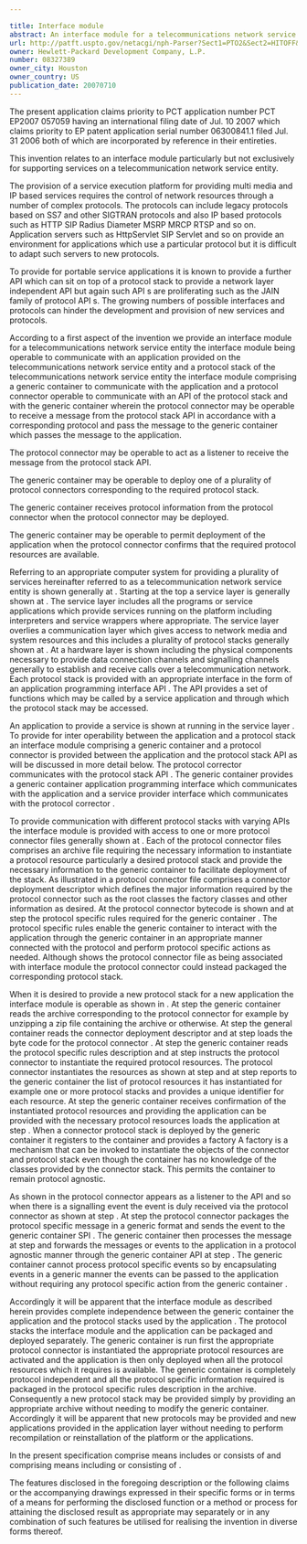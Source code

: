 ```yaml
---

title: Interface module
abstract: An interface module for a telecommunications network service entity, the interface module being operable to communicate with an application provided on the telecommunications network service entity and a session layer of the telecommunications network service entity, the interface module comprising a generic container to communicate with the application and a protocol connector operable to communicate with an API of the session layer and the generic container, wherein the protocol connector is operable to receive a message from the protocol stack API in accordance with a corresponding protocol, and pass the message to the generic container, which passes the message to the application.
url: http://patft.uspto.gov/netacgi/nph-Parser?Sect1=PTO2&Sect2=HITOFF&p=1&u=%2Fnetahtml%2FPTO%2Fsearch-adv.htm&r=1&f=G&l=50&d=PALL&S1=08327389&OS=08327389&RS=08327389
owner: Hewlett-Packard Development Company, L.P.
number: 08327389
owner_city: Houston
owner_country: US
publication_date: 20070710
---
```

The present application claims priority to PCT application number PCT EP2007 057059 having an international filing date of Jul. 10 2007 which claims priority to EP patent application serial number 06300841.1 filed Jul. 31 2006 both of which are incorporated by reference in their entireties.

This invention relates to an interface module particularly but not exclusively for supporting services on a telecommunication network service entity.

The provision of a service execution platform for providing multi media and IP based services requires the control of network resources through a number of complex protocols. The protocols can include legacy protocols based on SS7 and other SIGTRAN protocols and also IP based protocols such as HTTP SIP Radius Diameter MSRP MRCP RTSP and so on. Application servers such as HttpServlet SIP Servlet and so on provide an environment for applications which use a particular protocol but it is difficult to adapt such servers to new protocols.

To provide for portable service applications it is known to provide a further API which can sit on top of a protocol stack to provide a network layer independent API but again such API s are proliferating such as the JAIN family of protocol API s. The growing numbers of possible interfaces and protocols can hinder the development and provision of new services and protocols.

According to a first aspect of the invention we provide an interface module for a telecommunications network service entity the interface module being operable to communicate with an application provided on the telecommunications network service entity and a protocol stack of the telecommunications network service entity the interface module comprising a generic container to communicate with the application and a protocol connector operable to communicate with an API of the protocol stack and with the generic container wherein the protocol connector may be operable to receive a message from the protocol stack API in accordance with a corresponding protocol and pass the message to the generic container which passes the message to the application.

The protocol connector may be operable to act as a listener to receive the message from the protocol stack API.

The generic container may be operable to deploy one of a plurality of protocol connectors corresponding to the required protocol stack.

The generic container receives protocol information from the protocol connector when the protocol connector may be deployed.

The generic container may be operable to permit deployment of the application when the protocol connector confirms that the required protocol resources are available.

Referring to an appropriate computer system for providing a plurality of services hereinafter referred to as a telecommunication network service entity is shown generally at . Starting at the top a service layer is generally shown at . The service layer includes all the programs or service applications which provide services running on the platform including interpreters and service wrappers where appropriate. The service layer overlies a communication layer which gives access to network media and system resources and this includes a plurality of protocol stacks generally shown at . At a hardware layer is shown including the physical components necessary to provide data connection channels and signalling channels generally to establish and receive calls over a telecommunication network. Each protocol stack is provided with an appropriate interface in the form of an application programming interface API . The API provides a set of functions which may be called by a service application and through which the protocol stack may be accessed.

An application to provide a service is shown at running in the service layer . To provide for inter operability between the application and a protocol stack an interface module comprising a generic container and a protocol connector is provided between the application and the protocol stack API as will be discussed in more detail below. The protocol corrector communicates with the protocol stack API . The generic container provides a generic container application programming interface which communicates with the application and a service provider interface which communicates with the protocol corrector .

To provide communication with different protocol stacks with varying APIs the interface module is provided with access to one or more protocol connector files generally shown at . Each of the protocol connector files comprises an archive file requiring the necessary information to instantiate a protocol resource particularly a desired protocol stack and provide the necessary information to the generic container to facilitate deployment of the stack. As illustrated in a protocol connector file comprises a connector deployment descriptor which defines the major information required by the protocol connector such as the root classes the factory classes and other information as desired. At the protocol connector bytecode is shown and at step the protocol specific rules required for the generic container . The protocol specific rules enable the generic container to interact with the application through the generic container in an appropriate manner connected with the protocol and perform protocol specific actions as needed. Although shows the protocol connector file as being associated with interface module the protocol connector could instead packaged the corresponding protocol stack.

When it is desired to provide a new protocol stack for a new application the interface module is operable as shown in . At step the generic container reads the archive corresponding to the protocol connector for example by unzipping a zip file containing the archive or otherwise. At step the general container reads the connector deployment descriptor and at step loads the byte code for the protocol connector . At step the generic container reads the protocol specific rules description and at step instructs the protocol connector to instantiate the required protocol resources. The protocol connector instantiates the resources as shown at step and at step reports to the generic container the list of protocol resources it has instantiated for example one or more protocol stacks and provides a unique identifier for each resource. At step the generic container receives confirmation of the instantiated protocol resources and providing the application can be provided with the necessary protocol resources loads the application at step . When a connector protocol stack is deployed by the generic container it registers to the container and provides a factory A factory is a mechanism that can be invoked to instantiate the objects of the connector and protocol stack even though the container has no knowledge of the classes provided by the connector stack. This permits the container to remain protocol agnostic.

As shown in the protocol connector appears as a listener to the API and so when there is a signalling event the event is duly received via the protocol connector as shown at step . At step the protocol connector packages the protocol specific message in a generic format and sends the event to the generic container SPI . The generic container then processes the message at step and forwards the messages or events to the application in a protocol agnostic manner through the generic container API at step . The generic container cannot process protocol specific events so by encapsulating events in a generic manner the events can be passed to the application without requiring any protocol specific action from the generic container .

Accordingly it will be apparent that the interface module as described herein provides complete independence between the generic container the application and the protocol stacks used by the application . The protocol stacks the interface module and the application can be packaged and deployed separately. The generic container is run first the appropriate protocol connector is instantiated the appropriate protocol resources are activated and the application is then only deployed when all the protocol resources which it requires is available. The generic container is completely protocol independent and all the protocol specific information required is packaged in the protocol specific rules description in the archive. Consequently a new protocol stack may be provided simply by providing an appropriate archive without needing to modify the generic container. Accordingly it will be apparent that new protocols may be provided and new applications provided in the application layer without needing to perform recompilation or reinstallation of the platform or the applications.

In the present specification comprise means includes or consists of and comprising means including or consisting of .

The features disclosed in the foregoing description or the following claims or the accompanying drawings expressed in their specific forms or in terms of a means for performing the disclosed function or a method or process for attaining the disclosed result as appropriate may separately or in any combination of such features be utilised for realising the invention in diverse forms thereof.

